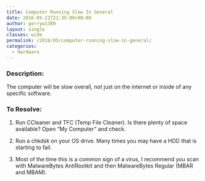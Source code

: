 ```yaml
---
title: Computer Running Slow In General
date: 2016-05-21T21:35:00+00:00
author: gerryw1389
layout: single
classes: wide
permalink: /2016/05/computer-running-slow-in-general/
categories:
  - Hardware
---
```

<!--more-->

### Description:

The computer will be slow overall, not just on the internet or inside of any specific software.

### To Resolve:

1. Run CCleaner and TFC (Temp File Cleaner). Is there plenty of space available? Open &#8220;My Computer&#8221; and check.

2. Run a chkdsk on your OS drive. Many times you may have a HDD that is starting to fail.

3. Most of the time this is a common sign of a virus, I recommend you scan with MalwareBytes AntiRootkit and then MalwareBytes Regular (MBAR and MBAM).